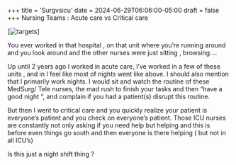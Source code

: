 +++
title = 'Surgvsicu'
date = 2024-06-29T06:06:00-05:00
draft = false
+++
Nursing Teams : Acute care vs Critical care



[![targets](/images/blgimg2.jpeg)]

You ever worked in that hospital , on that unit where you’re running around and you look around and the other nurses were just sitting , browsing….

Up until 2 years ago I worked in acute care, I’ve worked in a few of these units , and in I feel like most of nights went like above. I should also mention that I primarily work nights.
I would sit and watch the routine of these MedSurg/ Tele nurses, the mad rush to finish your tasks and then “have  a good night “, and complain if you had a patient(s) disrupt this routine.

But then I went to critical care and you quickly realize your patient is everyone’s patient and you check on everyone’s patient.
Those ICU nurses are constantly not only asking if you need help but helping and this is before even things go south and then everyone is there helping ( but not in all ICU’s)

Is this just a night shift thing ?